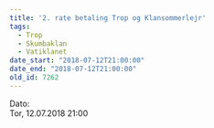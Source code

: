 ```yaml
---
title: '2. rate betaling Trop og Klansommerlejr'
tags:
  - Trop
  - Skumbaklan
  - Vatiklanet
date_start: "2018-07-12T21:00:00"
date_end: "2018-07-12T21:00:00"
old_id: 7262
---
```

<div class="field field-type-datetime field-field-tidspunkt">
    <div class="field-items">
            <div class="field-item odd">
                      <div class="field-label-inline-first">
              Dato:&nbsp;</div>
                    Tor, 12.07.2018 21:00        </div>
        </div>
</div>